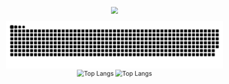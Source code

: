 

<!---
kustarbek/kustarbek is a ✨ special ✨ repository because its `README.md` (this file) appears on your GitHub profile.
You can click the Preview link to take a look at your changes.
--->



<p align="center">
  <img src="https://skillicons.dev/icons?i=js,ts,jQuery,react,redux,html,css,scss,tailwind,github,npm,vite,linux," />
</p>


<div align="center">
  <a href="https://github.com/Kustarbek">
  <img src="https://github.com/bimashazaman/Github-snake-SVG/raw/master/snake.svg"
       alt="snake" /></a>
</div>
<div align="center">
<img height="200" width="400" src="https://github-readme-stats.vercel.app/api/top-langs/?username=kustarbek&layout=compact&theme=radical" alt="Top Langs" />
<img height="200" width="400" src="https://i.pinimg.com/originals/42/b4/22/42b4229a9ec3145edaa895b2415dd720.gif" alt="Top Langs" />
</div>
